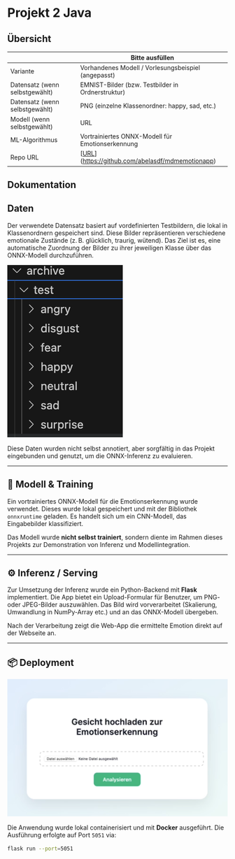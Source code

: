﻿# Projekt 2 Java

## Übersicht

| | Bitte ausfüllen |
| -------- | ------- |
| Variante | Vorhandenes Modell / Vorlesungsbeispiel (angepasst)  |
| Datensatz (wenn selbstgewählt) | EMNIST-Bilder (bzw. Testbilder in Ordnerstruktur)|
| Datensatz (wenn selbstgewählt) | PNG (einzelne Klassenordner: happy, sad, etc.) |
| Modell (wenn selbstgewählt) | URL |
| ML-Algorithmus |  Vortrainiertes ONNX-Modell für Emotionserkennung |
| Repo URL | [[URL](https://github.com/abelasdf/emotion-app)](https://github.com/abelasdf/mdmemotionapp) |


## Dokumentation

## Daten

Der verwendete Datensatz basiert auf vordefinierten Testbildern, die lokal in Klassenordnern gespeichert sind. Diese Bilder repräsentieren verschiedene emotionale Zustände (z. B. glücklich, traurig, wütend). Das Ziel ist es, eine automatische Zuordnung der Bilder zu ihrer jeweiligen Klasse über das ONNX-Modell durchzuführen.

![Emotionserkennung – Upload-UI](images/Bildschirmfoto%202025-05-25%20um%2022.49.50.png)

Diese Daten wurden nicht selbst annotiert, aber sorgfältig in das Projekt eingebunden und genutzt, um die ONNX-Inferenz zu evaluieren.

---

## 🧠 Modell & Training

Ein vortrainiertes ONNX-Modell für die Emotionserkennung wurde verwendet. Dieses wurde lokal gespeichert und mit der Bibliothek `onnxruntime` geladen. Es handelt sich um ein CNN-Modell, das Eingabebilder klassifiziert.

Das Modell wurde **nicht selbst trainiert**, sondern diente im Rahmen dieses Projekts zur Demonstration von Inferenz und Modellintegration.



---

## ⚙️ Inferenz / Serving

Zur Umsetzung der Inferenz wurde ein Python-Backend mit **Flask** implementiert. Die App bietet ein Upload-Formular für Benutzer, um PNG- oder JPEG-Bilder auszuwählen. Das Bild wird vorverarbeitet (Skalierung, Umwandlung in NumPy-Array etc.) und an das ONNX-Modell übergeben.

Nach der Verarbeitung zeigt die Web-App die ermittelte Emotion direkt auf der Webseite an.



---

## 📦 Deployment



![Emotionserkennung – Ergebnisanzeige](images/Bildschirmfoto%202025-05-25%20um%2022.51.44.png)

Die Anwendung wurde lokal containerisiert und mit **Docker** ausgeführt. Die Ausführung erfolgte auf Port `5051` via:

```bash
flask run --port=5051




